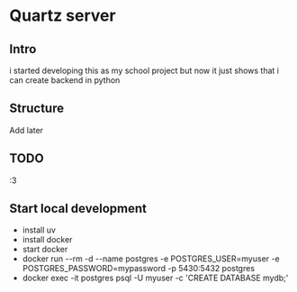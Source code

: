 # Quartz server

## Intro

i started developing this as my school project but now it just shows that i can create backend in python

## Structure

Add later

## TODO

:3

## Start local development

- install uv
- install docker
- start docker
- docker run --rm -d --name postgres -e POSTGRES_USER=myuser -e POSTGRES_PASSWORD=mypassword -p 5430:5432 postgres
- docker exec -it postgres psql -U myuser -c 'CREATE DATABASE mydb;'
